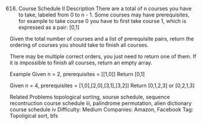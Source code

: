 616. Course Schedule II
Description
There are a total of n courses you have to take, labeled from 0 to n - 1.
Some courses may have prerequisites, for example to take course 0 you have to first take course 1, which is expressed as a pair: [0,1]

Given the total number of courses and a list of prerequisite pairs, return the ordering of courses you should take to finish all courses.

There may be multiple correct orders, you just need to return one of them. If it is impossible to finish all courses, return an empty array.

Example
Given n = 2, prerequisites = [[1,0]]
Return [0,1]

Given n = 4, prerequisites = [1,0],[2,0],[3,1],[3,2]]
Return [0,1,2,3] or [0,2,1,3]

Related Problems
topological sorting, sourse schedule, sequence recontruction
course schedule iii, palindrome permutation, alien dictionary
course schedule iv
Difficulty: Medium
Companies: Amazon, Facebook
Tag: Topoligical sort, bfs
